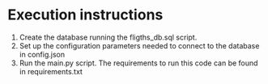 # Execution instructions
1. Create the database running the fligths_db.sql script.
2. Set up the configuration parameters needed to connect to the database in config.json
3. Run the main.py script. The requirements to run this code can be found in requirements.txt
